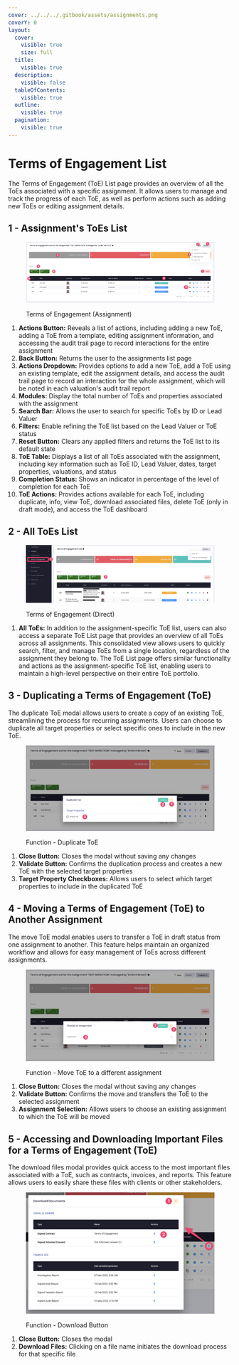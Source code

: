 ```yaml
---
cover: ../../../.gitbook/assets/assignments.png
coverY: 0
layout:
  cover:
    visible: true
    size: full
  title:
    visible: true
  description:
    visible: false
  tableOfContents:
    visible: true
  outline:
    visible: true
  pagination:
    visible: true
---
```


# Terms of Engagement List

The Terms of Engagement (ToE) List page provides an overview of all the ToEs associated with a specific assignment. It allows users to manage and track the progress of each ToE, as well as perform actions such as adding new ToEs or editing assignment details.

## 1 - Assignment's ToEs List

<figure><img src="../../../.gitbook/assets/Terms of Engagement (Assignment)" alt=""><figcaption><p>Terms of Engagement (Assignment)</p></figcaption></figure>

1. **Actions Button:** Reveals a list of actions, including adding a new ToE, adding a ToE from a template, editing assignment information, and accessing the audit trail page to record interactions for the entire assignment
2. **Back Button:** Returns the user to the assignments list page
3. **Actions Dropdown:** Provides options to add a new ToE, add a ToE using an existing template, edit the assignment details, and access the audit trail page to record an interaction for the whole assignment, which will be noted in each valuation's audit trail report
4. **Modules:** Display the total number of ToEs and properties associated with the assignment
5. **Search Bar:** Allows the user to search for specific ToEs by ID or Lead Valuer
6. **Filters:** Enable refining the ToE list based on the Lead Valuer or ToE status
7. **Reset Button:** Clears any applied filters and returns the ToE list to its default state
8. **ToE Table:** Displays a list of all ToEs associated with the assignment, including key information such as ToE ID, Lead Valuer, dates, target properties, valuations, and status
9. **Completion Status:** Shows an indicator in percentage of the level of completion for each ToE
10. **ToE Actions:** Provides actions available for each ToE, including duplicate, info, view ToE, download associated files, delete ToE (only in draft mode), and access the ToE dashboard

## 2 - All ToEs List

<figure><img src="../../../.gitbook/assets/Terms of Engagement (Direct)" alt=""><figcaption><p>Terms of Engagement (Direct)</p></figcaption></figure>

1. **All ToEs:** In addition to the assignment-specific ToE list, users can also access a separate ToE List page that provides an overview of all ToEs across all assignments. This consolidated view allows users to quickly search, filter, and manage ToEs from a single location, regardless of the assignment they belong to. The ToE List page offers similar functionality and actions as the assignment-specific ToE list, enabling users to maintain a high-level perspective on their entire ToE portfolio.

## 3 - Duplicating a Terms of Engagement (ToE)

The duplicate ToE modal allows users to create a copy of an existing ToE, streamlining the process for recurring assignments. Users can choose to duplicate all target properties or select specific ones to include in the new ToE.

<figure><img src="../../../.gitbook/assets/Duplicate TOE" alt=""><figcaption><p>Function - Duplicate ToE</p></figcaption></figure>

1. **Close Button:** Closes the modal without saving any changes
2. **Validate Button:** Confirms the duplication process and creates a new ToE with the selected target properties
3. **Target Property Checkboxes:** Allows users to select which target properties to include in the duplicated ToE

## 4 - Moving a Terms of Engagement (ToE) to Another Assignment

The move ToE modal enables users to transfer a ToE in draft status from one assignment to another. This feature helps maintain an organized workflow and allows for easy management of ToEs across different assignments.

<figure><img src="../../../.gitbook/assets/Move ToE" alt=""><figcaption><p>Function - Move ToE to a different assignment</p></figcaption></figure>

1. **Close Button:** Closes the modal without saving any changes
2. **Validate Button:** Confirms the move and transfers the ToE to the selected assignment
3. **Assignment Selection:** Allows users to choose an existing assignment to which the ToE will be moved

## 5 - Accessing and Downloading Important Files for a Terms of Engagement (ToE)

The download files modal provides quick access to the most important files associated with a ToE, such as contracts, invoices, and reports. This feature allows users to easily share these files with clients or other stakeholders.

<figure><img src="../../../.gitbook/assets/ToE Download Files" alt=""><figcaption><p>Function - Download Button</p></figcaption></figure>

1. **Close Button:** Closes the modal
2. **Download Files:** Clicking on a file name initiates the download process for that specific file
